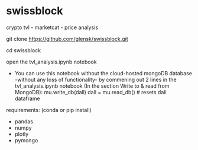 # swissblock
crypto tvl - marketcat - price analysis


git clone https://github.com/glensk/swissblock.git

cd swissblock

open the tvl_analysis.ipynb notebook

- You can use this notebook without the cloud-hosted mongoDB database -without any loss of functionality- by commening out 2 lines in the tvl_analysis.ipynb notebook (In the section Write to & read from MongoDB):
  mu.write_db(dall)
  dall = mu.read_db() # resets dall dataframe
  

requirements: (conda or pip install)
  - pandas
  - numpy
  - plotly
  - pymongo
